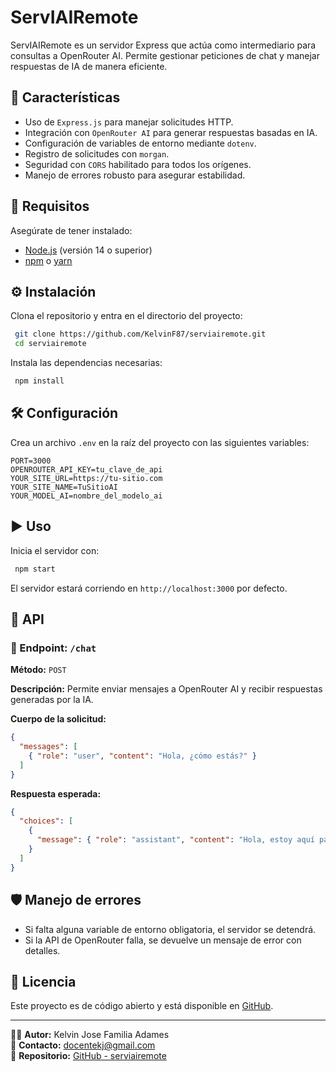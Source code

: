 # ServIAIRemote

ServIAIRemote es un servidor Express que actúa como intermediario para consultas a OpenRouter AI. Permite gestionar peticiones de chat y manejar respuestas de IA de manera eficiente.

## 🚀 Características
- Uso de `Express.js` para manejar solicitudes HTTP.
- Integración con `OpenRouter AI` para generar respuestas basadas en IA.
- Configuración de variables de entorno mediante `dotenv`.
- Registro de solicitudes con `morgan`.
- Seguridad con `CORS` habilitado para todos los orígenes.
- Manejo de errores robusto para asegurar estabilidad.

## 📌 Requisitos

Asegúrate de tener instalado:
- [Node.js](https://nodejs.org/) (versión 14 o superior)
- [npm](https://www.npmjs.com/) o [yarn](https://yarnpkg.com/)

## ⚙️ Instalación

Clona el repositorio y entra en el directorio del proyecto:

```sh
 git clone https://github.com/KelvinF87/serviairemote.git
 cd serviairemote
```

Instala las dependencias necesarias:

```sh
 npm install
```

## 🛠️ Configuración

Crea un archivo `.env` en la raíz del proyecto con las siguientes variables:

```env
PORT=3000
OPENROUTER_API_KEY=tu_clave_de_api
YOUR_SITE_URL=https://tu-sitio.com
YOUR_SITE_NAME=TuSitioAI
YOUR_MODEL_AI=nombre_del_modelo_ai
```

## ▶️ Uso

Inicia el servidor con:

```sh
 npm start
```

El servidor estará corriendo en `http://localhost:3000` por defecto.

## 📡 API

### 🔹 Endpoint: `/chat`

**Método:** `POST`

**Descripción:** Permite enviar mensajes a OpenRouter AI y recibir respuestas generadas por la IA.

**Cuerpo de la solicitud:**

```json
{
  "messages": [
    { "role": "user", "content": "Hola, ¿cómo estás?" }
  ]
}
```

**Respuesta esperada:**

```json
{
  "choices": [
    {
      "message": { "role": "assistant", "content": "Hola, estoy aquí para ayudarte." }
    }
  ]
}
```

## 🛡️ Manejo de errores
- Si falta alguna variable de entorno obligatoria, el servidor se detendrá.
- Si la API de OpenRouter falla, se devuelve un mensaje de error con detalles.

## 📜 Licencia
Este proyecto es de código abierto y está disponible en [GitHub](https://github.com/KelvinF87/serviairemote).

---

👨‍💻 **Autor:** Kelvin Jose Familia Adames  
📧 **Contacto:** docentekj@gmail.com  
🔗 **Repositorio:** [GitHub - serviairemote](https://github.com/KelvinF87/serviairemote)

